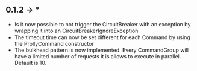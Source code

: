 ## 0.1.2 -> *

* Is it now possible to not trigger the CircuitBreaker with an exception by wrapping it into an CircuitBreakerIgnoreException
* The timeout time can now be set different for each Command by using the ProllyCommand constructor
* The bulkhead pattern is now implemented. Every CommandGroup will have a limited number of requests it is allows to execute in parallel. Default is 10.